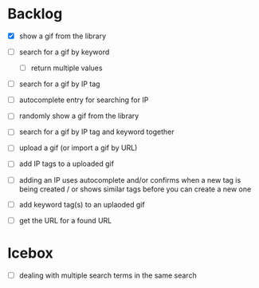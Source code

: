 # Backlog

- [x] show a gif from the library
- [ ] search for a gif by keyword
  - [ ] return multiple values
- [ ] search for a gif by IP tag
- [ ] autocomplete entry for searching for IP
- [ ] randomly show a gif from the library
- [ ] search for a gif by IP tag and keyword together
- [ ] upload a gif (or import a gif by URL)
- [ ] add IP tags to a uploaded gif
- [ ] adding an IP uses autocomplete and/or confirms when a new tag is being created / or shows similar tags before you can create a new one
- [ ] add keyword tag(s) to an uplaoded gif
- [ ] get the URL for a found URL


# Icebox

- [ ] dealing with multiple search terms in the same search
